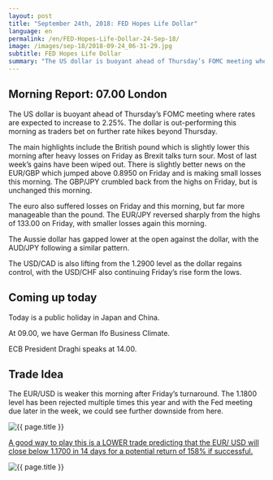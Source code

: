 ```yaml
---
layout: post
title: "September 24th, 2018: FED Hopes Life Dollar"
language: en
permalink: /en/FED-Hopes-Life-Dollar-24-Sep-18/
image: /images/sep-18/2018-09-24_06-31-29.jpg
subtitle: FED Hopes Life Dollar
summary: "The US dollar is buoyant ahead of Thursday’s FOMC meeting where rates are expected to increase to 2.25%. The dollar is out-performing this morning as traders bet on further rate hikes beyond Thursday"
---
```

## Morning Report: 07.00 London

The US dollar is buoyant ahead of Thursday’s FOMC meeting where rates are expected to increase to 2.25%. The dollar is out-performing this morning as traders bet on further rate hikes beyond Thursday. 

The main highlights include the British pound which is slightly lower this morning after heavy losses on Friday as Brexit talks turn sour. Most of last week’s gains have been wiped out. There is slightly better news on the EUR/GBP which jumped above 0.8950 on Friday and is making small losses this morning. The GBP/JPY crumbled back from the highs on Friday, but is unchanged this morning. 

The euro also suffered losses on Friday and this morning, but far more manageable than the pound. The EUR/JPY reversed sharply from the highs of 133.00 on Friday, with smaller losses again this morning. 

The Aussie dollar has gapped lower at the open against the dollar, with the AUD/JPY following a similar pattern. 

The USD/CAD is also lifting from the 1.2900 level as the dollar regains control, with the USD/CHF also continuing Friday’s rise form the lows. 

## Coming up today

Today is a public holiday in Japan and China. 

At 09.00, we have German Ifo Business Climate.

ECB President Draghi speaks at 14.00. 

## Trade Idea

The EUR/USD is weaker this morning after Friday’s turnaround. The 1.1800 level has been rejected multiple times this year and with the Fed meeting due later in the week, we could see further downside from here.

<img class="post-image" src="{{ site.url }}/images/sep-18/2018-09-24_06-31-29.jpg" alt="{{ page.title }}" title="{{ page.title }}">

<a href="%LINK%%?currency=GBP&market=forex&underlying=frxEURUSD&formname=higherlower&duration_amount=14&duration_units=d&amount=10&amount_type=stake&expiry_type=duration&barrier=1.1700" target="_blank">A good way to play this is a LOWER trade predicting that the EUR/ USD will close below 1.1700 in 14 days for a potential return of 158% if successful.</a>

<img class="post-image" src="{{ site.url }}/images/sep-18/2018-09-24_06-34-20.jpg" alt="{{ page.title }}" title="{{ page.title }}">